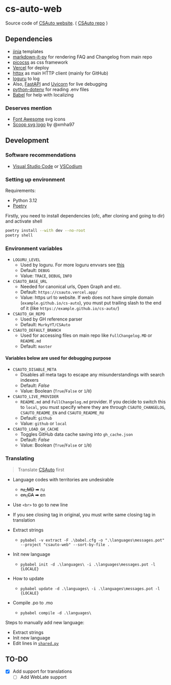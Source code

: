 # cs-auto-web

Source code of [CSAuto website](https://csauto.vercel.app). ( [CSAuto repo](https://github.com/MurkyYT/CSAuto) )

## Dependencies

- [jinja](https://jinja.palletsprojects.com) templates
- [markdown-it-py](https://github.com/executablebooks/markdown-it-py) for rendering FAQ and Changelog from main repo
- [picocss](https://picocss.com) as css framework
- [Vercel](https://vercel.com) for deploy
- [httpx](https://www.python-httpx.org) as main HTTP client (mainly for GitHub)
- [loguru](https://github.com/Delgan/loguru) to log
- Also, [FastAPI](https://fastapi.tiangolo.com) and [Uvicorn](https://www.uvicorn.org) for live debugging
- [python-dotenv](https://github.com/theskumar/python-dotenv) for reading .env files
- [Babel](https://babel.pocoo.org) for help with localizing

### Deserves mention

- [Font Awesome](https://fontawesome.com/) svg icons
- [Scoop svg logo](https://github.com/ScoopInstaller/Scoop/discussions/5516) by @xmha97

## Development

### Software recommendations

- [Visual Studio Code](https://code.visualstudio.com) or [VSCodium](https://vscodium.com)

### Setting up environment

Requirements:

- Python 3.12
- [Poetry](https://python-poetry.org)

Firstly, you need to install dependencies (ofc, after cloning and going to dir) and activate shell

```bash
poetry install --with dev --no-root
poetry shell
```

### Environment variables

- `LOGURU_LEVEL`
  - Used by loguru. For more loguru envvars see [this](https://github.com/Delgan/loguru/blob/master/loguru/_defaults.py)
  - Default: `DEBUG`
  - Value: `TRACE`, `DEBUG`, `INFO`
- `CSAUTO_BASE_URL`
  - Needed for canonical urls, Open Graph and etc.
  - Default: `https://csauto.vercel.app/`
  - Value: https url to website. If web does not have simple domain (`example.github.io/cs-auto`), you must put trailing slash to the end of it (like `https://example.github.io/cs-auto/`)
- `CSAUTO_GH_REPO`
  - Used by GH reference parser
  - Default: `MurkyYT/CSAuto`
- `CSAUTO_DEFAULT_BRANCH`
  - Used for accessing files on main repo like `FullChangelog.MD` or `README.md`
  - Default: `master`

#### Variables below are used for debugging purpose

- `CSAUTO_DISABLE_META`
  - Disables all meta tags to escape any misunderstandings with search indexers
  - Default: *False*
  - Value: Boolean (`True`/`False` or `1`/`0`)
- `CSAUTO_LIVE_PROVIDER`
  - `README.md` and `FullChangelog.md` provider. If you decide to switch this to `local`, you must specify where they are through `CSAUTO_CHANGELOG`, `CSAUTO_README_EN` and `CSAUTO_README_RU`
  - Default: `github`
  - Value: `github` or `local`
- `CSAUTO_LOAD_GH_CACHE`
  - Toggles GitHub data cache saving into `gh_cache.json`
  - Default: *False*
  - Value: Boolean (`True`/`False` or `1`/`0`)

### Translating

> Translate [CSAuto](https://github.com/MurkyYT/CSAuto) first

- Language codes with territories are undesirable
  - ~~ru_MD~~ ➡ ru
  - ~~en_CA~~ ➡ en
- Use `<br>` to go to new line
- If you see closing tag in original, you must write same closing tag in translation

- Extract strings
  - `pybabel -v extract -F .\babel.cfg -o ".\languages\messages.pot" --project "csauto-web" --sort-by-file .`
- Init new language
  - `pybabel init -d .\languages\ -i .\languages\messages.pot -l {LOCALE}`
- How to update
  - `pybabel update -d .\languages\ -i .\languages\messages.pot -l {LOCALE}`
- Compile .po to .mo
  - `pybabel compile -d .\languages\`

Steps to manually add new language:

- Extract strings
- Init new language
- Edit lines in [`shared.py`](https://github.com/MurkyYT/cs-auto/blob/master/scripts/shared.py)

## TO-DO

- [X] Add support for translations
  - [ ] Add WebLate support
